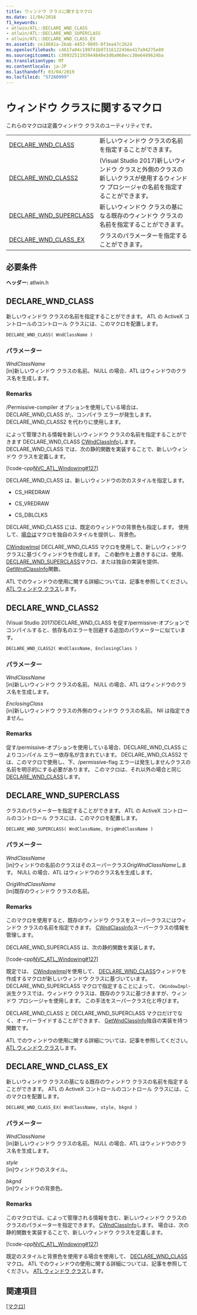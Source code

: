 ```yaml
---
title: ウィンドウ クラスに関するマクロ
ms.date: 11/04/2016
f1_keywords:
- atlwin/ATL::DECLARE_WND_CLASS
- atlwin/ATL::DECLARE_WND_SUPERCLASS
- atlwin/ATL::DECLARE_WND_CLASS_EX
ms.assetid: ce18681a-2bab-4453-9895-0f3ea47c2b24
ms.openlocfilehash: c4617a04c199741b97316122456e417a94275e89
ms.sourcegitcommit: c3093251193944840e3d0a068ecc30e6449624ba
ms.translationtype: MT
ms.contentlocale: ja-JP
ms.lasthandoff: 03/04/2019
ms.locfileid: "57260999"
---
```

# <a name="window-class-macros"></a>ウィンドウ クラスに関するマクロ

これらのマクロは定義ウィンドウ クラスのユーティリティです。

|||
|-|-|
|[DECLARE_WND_CLASS](#declare_wnd_class)|新しいウィンドウ クラスの名前を指定することができます。|
|[DECLARE_WND_CLASS2](#declare_wnd_class2)|(Visual Studio 2017)新しいウィンドウ クラスと外側のクラスの新しいクラスが使用するウィンドウ プロシージャの名前を指定することができます。|
|[DECLARE_WND_SUPERCLASS](#declare_wnd_superclass)|新しいウィンドウ クラスの基になる既存のウィンドウ クラスの名前を指定することができます。|
|[DECLARE_WND_CLASS_EX](#declare_wnd_class_ex)|クラスのパラメーターを指定することができます。|

## <a name="requirements"></a>必要条件

**ヘッダー:** atlwin.h

##  <a name="declare_wnd_class"></a>  DECLARE_WND_CLASS

新しいウィンドウ クラスの名前を指定することができます。 ATL の ActiveX コントロールのコントロール クラスには、このマクロを配置します。

```
DECLARE_WND_CLASS( WndClassName )
```

### <a name="parameters"></a>パラメーター

*WndClassName*<br/>
[in]新しいウィンドウ クラスの名前。 NULL の場合、ATL はウィンドウのクラス名を生成します。

### <a name="remarks"></a>Remarks

/Permissive-compiler オプションを使用している場合は、DECLARE_WND_CLASS が;、コンパイラ エラーが発生します。DECLARE_WND_CLASS2 を代わりに使用します。

によって管理される情報を新しいウィンドウ クラスの名前を指定することができます DECLARE_WND_CLASS [CWndClassInfo](cwndclassinfo-class.md)します。 DECLARE_WND_CLASS では、次の静的関数を実装することで、新しいウィンドウ クラスを定義します。

[!code-cpp[NVC_ATL_Windowing#127](../../atl/codesnippet/cpp/window-class-macros_1.cpp)]

DECLARE_WND_CLASS は、新しいウィンドウの次のスタイルを指定します。

- CS_HREDRAW

- CS_VREDRAW

- CS_DBLCLKS

DECLARE_WND_CLASS には、既定のウィンドウの背景色も指定します。 使用して、[場合は](#declare_wnd_class_ex)マクロを独自のスタイルを提供し、背景色。

[CWindowImpl](cwindowimpl-class.md) DECLARE_WND_CLASS マクロを使用して、新しいウィンドウ クラスに基づくウィンドウを作成します。 この動作を上書きするには、使用、 [DECLARE_WND_SUPERCLASS](#declare_wnd_superclass)マクロ、または独自の実装を提供、 [GetWndClassInfo](cwindowimpl-class.md#getwndclassinfo)関数。

ATL でのウィンドウの使用に関する詳細については、記事を参照してください。 [ATL ウィンドウ クラス](../../atl/atl-window-classes.md)します。

##  <a name="declare_wnd_class2"></a>  DECLARE_WND_CLASS2

(Visual Studio 2017)DECLARE_WND_CLASS を促す/permissive-オプションでコンパイルすると、依存名のエラーを回避する追加のパラメーターに似ています。

```
DECLARE_WND_CLASS2( WndClassName, EnclosingClass )
```

### <a name="parameters"></a>パラメーター

*WndClassName*<br/>
[in]新しいウィンドウ クラスの名前。 NULL の場合、ATL はウィンドウのクラス名を生成します。

*EnclosingClass*<br/>
[in]新しいウィンドウ クラスの外側のウィンドウ クラスの名前。 Nll は指定できません。

### <a name="remarks"></a>Remarks

促す/permissive-オプションを使用している場合、DECLARE_WND_CLASS によりコンパイル エラー依存名が含まれています。 DECLARE_WND_CLASS2 では、このマクロで使用し、下、/permissive-flag エラーは発生しませんクラスの名前を明示的にする必要があります。
このマクロは、それ以外の場合と同じ[DECLARE_WND_CLASS](#declare_wnd_class)します。

##  <a name="declare_wnd_superclass"></a>  DECLARE_WND_SUPERCLASS

クラスのパラメーターを指定することができます。 ATL の ActiveX コントロールのコントロール クラスには、このマクロを配置します。

```
DECLARE_WND_SUPERCLASS( WndClassName, OrigWndClassName )
```

### <a name="parameters"></a>パラメーター

*WndClassName*<br/>
[in]ウィンドウの名前のクラスはそのスーパークラス*OrigWndClassName*します。 NULL の場合、ATL はウィンドウのクラス名を生成します。

*OrigWndClassName*<br/>
[in]既存のウィンドウ クラスの名前。

### <a name="remarks"></a>Remarks

このマクロを使用すると、既存のウィンドウ クラスをスーパークラスにはウィンドウ クラスの名前を指定できます。 [CWndClassInfo](cwndclassinfo-class.md)スーパークラスの情報を管理します。

DECLARE_WND_SUPERCLASS は、次の静的関数を実装します。

[!code-cpp[NVC_ATL_Windowing#127](../../atl/codesnippet/cpp/window-class-macros_1.cpp)]

既定では、 [CWindowImpl](cwindowimpl-class.md)を使用して、 [DECLARE_WND_CLASS](#declare_wnd_class)ウィンドウを作成するマクロが新しいウィンドウ クラスに基づいています。 DECLARE_WND_SUPERCLASS マクロで指定することによって、 `CWindowImpl`-派生クラスでは、ウィンドウ クラスは、既存のクラスに基づきますが、ウィンドウ プロシージャを使用します。 この手法をスーパークラス化と呼びます。

DECLARE_WND_CLASS と DECLARE_WND_SUPERCLASS マクロだけでなく、オーバーライドすることができます、 [GetWndClassInfo](cwindowimpl-class.md#getwndclassinfo)独自の実装を持つ関数です。

ATL でのウィンドウの使用に関する詳細については、記事を参照してください。 [ATL ウィンドウ クラス](../../atl/atl-window-classes.md)します。

##  <a name="declare_wnd_class_ex"></a>  DECLARE_WND_CLASS_EX

新しいウィンドウ クラスの基になる既存のウィンドウ クラスの名前を指定することができます。 ATL の ActiveX コントロールのコントロール クラスには、このマクロを配置します。

```
DECLARE_WND_CLASS_EX( WndClassName, style, bkgnd )
```

### <a name="parameters"></a>パラメーター

*WndClassName*<br/>
[in]新しいウィンドウ クラスの名前。 NULL の場合、ATL はウィンドウのクラス名を生成します。

*style*<br/>
[in]ウィンドウのスタイル。

*bkgnd*<br/>
[in]ウィンドウの背景色。

### <a name="remarks"></a>Remarks

このマクロでは、によって管理される情報を含む、新しいウィンドウ クラスのクラスのパラメーターを指定できます。 [CWndClassInfo](cwndclassinfo-class.md)します。 場合は、次の静的関数を実装することで、新しいウィンドウ クラスを定義します。

[!code-cpp[NVC_ATL_Windowing#127](../../atl/codesnippet/cpp/window-class-macros_1.cpp)]

既定のスタイルと背景色を使用する場合を使用して、 [DECLARE_WND_CLASS](#declare_wnd_class)マクロ。 ATL でのウィンドウの使用に関する詳細については、記事を参照してください。 [ATL ウィンドウ クラス](../../atl/atl-window-classes.md)します。

## <a name="see-also"></a>関連項目

[[マクロ]](atl-macros.md)
